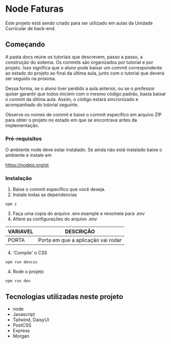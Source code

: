 # Node Faturas

Este projeto está sendo criado para ser utilizado em aulas da Unidade Curricular de back-end.

## Começando

A pasta docs reúne os tutoriais que descrevem, passo a passo, a construção do sistema.
Os commits são organizados por tutorial e por projeto. Isso significa que o aluno pode baixar um commit correspondente ao estado do projeto ao final da última aula, junto com o tutorial que deverá ser seguido na próxima.

Dessa forma, se o aluno tiver perdido a aula anterior, ou se o professor quiser garantir que todos iniciem com o mesmo código padrão, basta baixar o commit da última aula. Assim, o código estará sincronizado e acompanhado do tutorial seguinte.

Observe os nomes de commit e baixe o commit específico em arquivo ZIP para obter o projeto no estado em que se encontrava antes da implementação.


### Pré-requisitos

O ambiente node deve estar instalado. Se ainda não está instalado baixe o ambiente e instale em 

https://nodejs.org/pt


### Instalação


1. Baixe o commit específico que você deseja.
2. Instale todas as dependencias

```
npm i
```

3. Faça uma copia do arquivo .env.example e renomeie para .env
4. Altere as configurações do arquivo .env

| VARIAVEL | DESCRIÇÃO |
|----------|----------|
|PORTA |Porta em que a aplicação vai rodar|

4. 'Compile' o CSS

```
npm run devcss
```

4. Rode o projeto

```
npm run dev
```
## Tecnologias utilizadas neste projeto

* node
* Javascript
* Tailwind, DaisyUI
* PostCSS
* Express
* Morgan